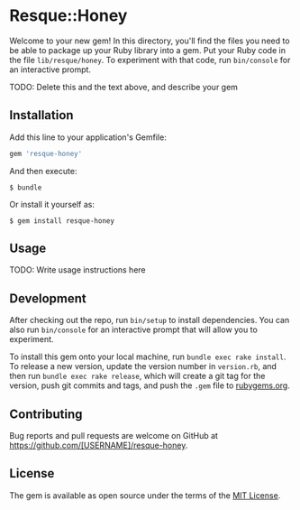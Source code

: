 # Resque::Honey

Welcome to your new gem! In this directory, you'll find the files you need to be able to package up your Ruby library into a gem. Put your Ruby code in the file `lib/resque/honey`. To experiment with that code, run `bin/console` for an interactive prompt.

TODO: Delete this and the text above, and describe your gem

## Installation

Add this line to your application's Gemfile:

```ruby
gem 'resque-honey'
```

And then execute:

    $ bundle

Or install it yourself as:

    $ gem install resque-honey

## Usage

TODO: Write usage instructions here

## Development

After checking out the repo, run `bin/setup` to install dependencies. You can also run `bin/console` for an interactive prompt that will allow you to experiment.

To install this gem onto your local machine, run `bundle exec rake install`. To release a new version, update the version number in `version.rb`, and then run `bundle exec rake release`, which will create a git tag for the version, push git commits and tags, and push the `.gem` file to [rubygems.org](https://rubygems.org).

## Contributing

Bug reports and pull requests are welcome on GitHub at https://github.com/[USERNAME]/resque-honey.


## License

The gem is available as open source under the terms of the [MIT License](http://opensource.org/licenses/MIT).

